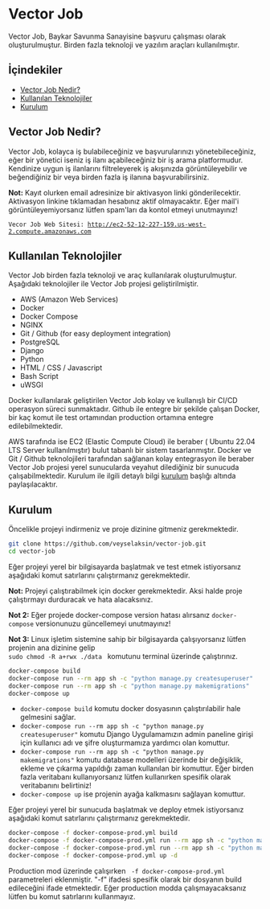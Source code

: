 
# Vector Job

Vector Job, Baykar Savunma Sanayisine başvuru çalışması olarak oluşturulmuştur. Birden fazla teknoloji ve yazılım araçları kullanılmıştır.

## İçindekiler
* [Vector Job Nedir?](#vectorjob)
* [Kullanılan Teknolojiler](#tech)
* [Kurulum](#setup)

<a name="vectorjob">
<h2>Vector Job Nedir?</h2>
</a>

Vector Job, kolayca iş bulabileceğiniz ve başvurularınızı yönetebileceğiniz, eğer bir yönetici iseniz iş ilanı açabileceğiniz bir iş arama platformudur. Kendinize uygun iş ilanlarını filtreleyerek iş akışınızda görüntüleyebilir ve beğendiğiniz bir veya birden fazla iş ilanına başvurabilirsiniz.

**Not:** Kayıt olurken email adresinize bir aktivasyon linki gönderilecektir. Aktivasyon linkine tıklamadan hesabınız aktif olmayacaktır. Eğer mail'i görüntüleyemiyorsanız lütfen spam'ları da kontol etmeyi unutmayınız!

<code>Vecor Job Web Sitesi: http://ec2-52-12-227-159.us-west-2.compute.amazonaws.com </code>

<a name="tech">
<h2>Kullanılan Teknolojiler</h2>
</a>

Vector Job birden fazla teknoloji ve araç kullanılarak oluşturulmuştur. Aşağıdaki teknolojiler ile Vector Job projesi geliştirilmiştir.

* AWS (Amazon Web Services)
* Docker
* Docker Compose
* NGINX
* Git / Github (for easy deployment integration)
* PostgreSQL
* Django
* Python
* HTML / CSS / Javascript
* Bash Script
* uWSGI

Docker kullanılarak geliştirilen Vector Job kolay ve kullanışlı bir CI/CD operasyon süreci sunmaktadır. Github ile entegre bir şekilde çalışan Docker, bir kaç komut ile test ortamından production ortamına entegre edilebilmektedir.

AWS tarafında ise EC2 (Elastic Compute Cloud) ile beraber ( Ubuntu 22.04 LTS Server kullanılmıştır) bulut tabanlı bir sistem tasarlanmıştır. Docker ve Git / Github teknolojileri tarafından sağlanan kolay entegrasyon ile beraber Vector Job projesi yerel sunucularda veyahut dilediğiniz bir sunucuda çalışabilmektedir. Kurulum ile ilgili detaylı bilgi [kurulum](#setup) başlığı altında paylaşılacaktır.


<a name="setup">
<h2>Kurulum</h2>
</a>

Öncelikle projeyi indirmeniz ve proje dizinine gitmeniz gerekmektedir.

```bash
git clone https://github.com/veyselaksin/vector-job.git
cd vector-job
```

Eğer projeyi yerel bir bilgisayarda başlatmak ve test etmek istiyorsanız aşağıdaki komut satırlarını çalıştırmanız gerekmektedir.

**Not:** Projeyi çalıştırabilmek için docker gerekmektedir. Aksi halde proje çalıştırmayı durduracak ve hata alacaksınız.

**Not 2:** Eğer projede docker-compose version hatası alırsanız <code>docker-compose</code> versionunuzu güncellemeyi unutmayınız!

**Not 3:** Linux işletim sistemine sahip bir bilgisayarda çalışıyorsanız lütfen projenin ana dizinine gelip <code> sudo chmod -R a+rwx ./data </code> komutunu terminal üzerinde çalıştırınız.

```bash
docker-compose build
docker-compose run --rm app sh -c "python manage.py createsuperuser"
docker-compose run --rm app sh -c "python manage.py makemigrations"
docker-compose up
```

* <code>docker-compose build</code> komutu docker dosyasının çalıştırılabilir hale gelmesini sağlar.
* <code>docker-compose run --rm app sh -c "python manage.py createsuperuser"</code> komutu Django Uygulamamızın admin paneline girişi için kullanıcı adı ve şifre oluşturmamıza yardımcı olan komuttur.
* <code>docker-compose run --rm app sh -c "python manage.py makemigrations"</code> komutu database modelleri üzerinde bir değişiklik, ekleme ve çıkarma yapıldığı zaman kullanılan bir komuttur. Eğer birden fazla veritabanı kullanıyorsanız lütfen kullanırken spesifik olarak veritabanını belirtiniz!
* <code>docker-compose up</code> ise projenin ayağa kalkmasını sağlayan komuttur.

Eğer projeyi yerel bir sunucuda başlatmak ve deploy etmek istiyorsanız aşağıdaki komut satırlarını çalıştırmanız gerekmektedir.

```bash
docker-compose -f docker-compose-prod.yml build
docker-compose -f docker-compose-prod.yml run --rm app sh -c "python manage.py createsuperuser"
docker-compose -f docker-compose-prod.yml run --rm app sh -c "python manage.py makemigrations"
docker-compose -f docker-compose-prod.yml up -d
```

Production mod üzerinde çalışırken <code> -f docker-compose-prod.yml </code> parametreleri eklenmiştir. "-f" ifadesi spesifik olarak bir dosyanın build edileceğini ifade etmektedir. Eğer production modda çalışmayacaksanız lütfen bu komut satırlarını kullanmayız.